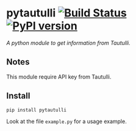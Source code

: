 # pytautulli [![Build Status](https://travis-ci.org/ludeeus/pytautulli.svg?branch=master)](https://travis-ci.org/ludeeus/pytautulli) [![PyPI version](https://badge.fury.io/py/pytautulli.svg)](https://badge.fury.io/py/pytautulli)

_A python module to get information from Tautulli._

## Notes

This module require API key from Tautulli.  

## Install

```bash
pip install pytautulli
```

Look at the file `example.py` for a usage example.

